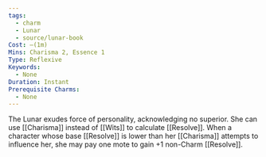 ```yaml
---
tags:
  - charm
  - Lunar
  - source/lunar-book
Cost: —(1m)
Mins: Charisma 2, Essence 1
Type: Reflexive
Keywords:
  - None
Duration: Instant
Prerequisite Charms:
  - None
---
```

The Lunar exudes force of personality, acknowledging no superior. She can use [[Charisma]] instead of [[Wits]] to calculate [[Resolve]]. When a character whose base [[Resolve]] is lower than her [[Charisma]] attempts to influence her, she may pay one mote to gain +1 non-Charm [[Resolve]].